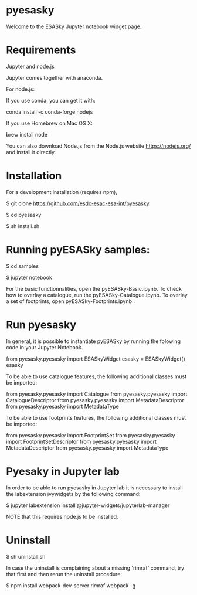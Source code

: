 # pyesasky

Welcome to the ESASky Jupyter notebook widget page. 

# Requirements

Jupyter and node.js

Jupyter comes together with anaconda. 

For node.js:

If you use conda, you can get it with:

conda install -c conda-forge nodejs

If you use Homebrew on Mac OS X:

brew install node

You can also download Node.js from the Node.js website https://nodejs.org/ and install it directly.

# Installation

For a development installation (requires npm),

$ git clone https://github.com/esdc-esac-esa-int/pyesasky

$ cd pyesasky

$ sh install.sh

# Running pyESASky samples:

$ cd samples

$ jupyter notebook

For the basic functionnalities, open the pyESASky-Basic.ipynb. To check how to overlay a catalogue, run the pyESASky-Catalogue.ipynb. To overlay a set of footprints, open pyESASky-Footprints.ipynb .

# Run pyesasky

In general, it is possible to instantiate pyESASky by running the folowing code in your Jupyter Notebook.

from pyesasky.pyesasky import ESASkyWidget
esasky = ESASkyWidget()
esasky

To be able to use catalogue features, the following additional classes must be imported:

from pyesasky.pyesasky import Catalogue
from pyesasky.pyesasky import CatalogueDescriptor
from pyesasky.pyesasky import MetadataDescriptor
from pyesasky.pyesasky import MetadataType

To be able to use footprints features, the following additional classes must be imported:

from pyesasky.pyesasky import FootprintSet
from pyesasky.pyesasky import FootprintSetDescriptor
from pyesasky.pyesasky import MetadataDescriptor
from pyesasky.pyesasky import MetadataType

# Pyesaky in Jupyter lab

In order to be able to run pyesasky in Jupyter lab it is necessary to install the labextension ivywidgets by the following command:

$ jupyter labextension install @jupyter-widgets/jupyterlab-manager

NOTE that this requires node.js to be installed. 

# Uninstall

$ sh uninstall.sh

In case the uninstall is complaining about a missing 'rimraf' command, try that first and then rerun the uninstall procedure:

$ npm install webpack-dev-server rimraf webpack -g
